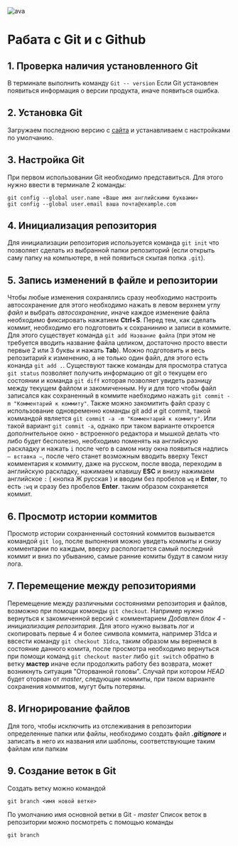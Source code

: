 ![ava](ava.png)
# Рабата с Git и с Github
## 1. Проверка наличия установленного Git
В терминале выполнить команду  `Git -- version` 
Если Git  установлен появиться информация о версии продукта, иначе появиться ошибка.

## 2. Установка Git
Загружаем последнюю версию с [сайта](https://git-scm.com/downloads)
и устанавливаем с настройками по умолчанию.

## 3. Настройка Git
При первом использовании Git необходимо представиться.
Для этого нужно ввести в терминале 2 команды:
``` 
git config --global user.name «Ваше имя английскими буквами»
git config --global user.email ваша почта@example.com 
```

## 4. Инициализация репозитория
Для инициализации репозитория используется команда `git init` что позволяет сделать из выбранной папки репозиторий (если открыть саму папку на компьютере, в ней появиться скытая попка `.git`).

## 5. Запись изменений в файле и репозитории
Чтобы любые изменения сохранялись сразу необходимо настроить автосохранение для этого необходимо нажать в левом верхнем углу *файл* и выбрать *автосохранение*, иначе каждое изменение файла необходимо фиксировать нажатием **Ctrl+S**. Перед тем, как cделать коммит, необходимо его подготовить к сохранинию и записи в коммите. Для этого существует команда `git add Название файла` (при этом не требуется вводить название файла целиком, достаточно просто ввести первые 2 или 3 буквы и нажать **Tab**). Можно подготовить и весь репозитарий к изменению, а не только один файл, для этого есть конанда `git add .`. Cуществуют также команды для просмотра статуса `git status` позволяет получить информацию от git о текущем его состоянии и команда `git diff` которая позволяет увидеть разницу между текущем файлом и закомиченным. Ну и для того чтобы файл записался как сохраненный в коммите наебходимо нажать `git commit -m "Комментарий к коммиту"`. Также можно закомитить файл сразу с использование одновременно команды git add и git commit, такой коммандой является `git commit -a -m "Комментарий к коммиту"`. Или такой вариант `git commit -a`, однако при таком варианте откроется дополнительное окно - встроенного редактора и мышкой делать что либо будет бесполезно, необходимо поменять на английскую раскладку и нажать `i` после чего в самом низу окна появиться надпись `— вставка —`, после чего станет возможным вводить вверху Текст комментария к коммиту, даже на русском, после ввода, переходим в английскую раскладку, нажимаем клавишу **ESC** и внизу нажимаем английское `:` ( кнопка Ж русская ) и вводим без пробелов `wq` и **Enter**, то есть `:wq` и сразу без пробелов **Enter**. таким образом сохраняется коммит.

## 6. Просмотр истории коммитов
Просмотр истории сохранненный состояний коммитов вызывается командой `git log`, после выпонения можно увидеть коммиты и снизу комментарии по каждым, вверху распологается самый последний коммит и вниз по убыванию, самые ранние комиты будут в самом низу лога.

## 7. Перемещение между репозиториями
Перемещение между различными состояниями репозитория и файлов, возможно при помощи комонды `git checkout`. Например нужно вернуться к закомиченной версий с комментарием *Добавлен блок 4 - инициализация репозитария*. Для этого нужно вызвать лог и скопировать первые 4 и более символа коммита, например 31dca и ввсести команду `git checkout 31dca`, таким образом мы вернемся в состояние данного комита, после просмотра необходимо вернуться при помощи команд `git checkout master` либо `git switch` обратно в ветку **мастер** иначе если продолжить работу без возврата, может возникнуть ситуация "Оторванной головы". Случай при котором *HEAD* будет оторван от *master*, следующие коммиты, при таком варианте сохранения коммитов, мугут быть потеряны.

## 8. Игнорирование файлов
Для того, чтобы исключить из отслеживания в репозитории определенные папки или файлы, необходимо создать файл ***.gitignore*** и записать в него их названия или шаблоны, соответствующие таким файлам или папкам

## 9. Создание веток в Git
Создать ветку можно командой
```
git branch <имя новой ветке>
```
По умолчанию имя основной ветки в Git - *master*
Список веток в репозитории можно посмотреть с помощью команды
```
git branch
```